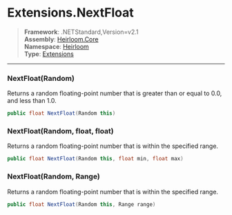 # Extensions.NextFloat

> **Framework**: .NETStandard,Version=v2.1  
> **Assembly**: [Heirloom.Core][0]  
> **Namespace**: [Heirloom][0]  
> **Type**: [Extensions][1]  

--------------------------------------------------------------------------------

### NextFloat(Random)

Returns a random floating-point number that is greater than or equal to 0.0, and less than 1.0.

```cs
public float NextFloat(Random this)
```

### NextFloat(Random, float, float)

Returns a random floating-point number that is within the specified range.

```cs
public float NextFloat(Random this, float min, float max)
```

### NextFloat(Random, Range)

Returns a random floating-point number that is within the specified range.

```cs
public float NextFloat(Random this, Range range)
```

[0]: ../Heirloom.Core.md
[1]: Heirloom.Extensions.md
